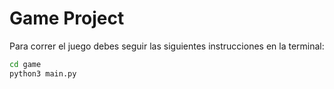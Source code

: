 # Game Project

Para correr el juego debes seguir las siguientes instrucciones en la terminal:

```sh
cd game
python3 main.py
